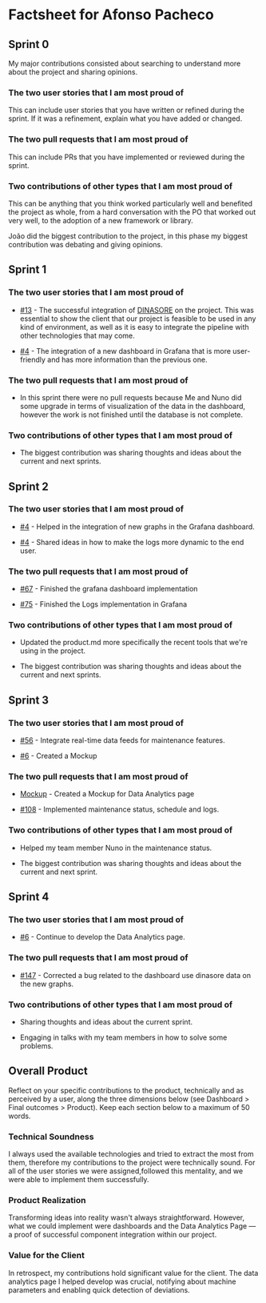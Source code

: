 # Factsheet for Afonso Pacheco

## Sprint 0

My major contributions consisted about searching to understand more about the project and sharing opinions.


### The two user stories that I am most proud of

This can include user stories that you have written or refined during the sprint. If it was a refinement, explain what you have added or changed.

### The two pull requests that I am most proud of

This can include PRs that you have implemented or reviewed during the sprint.

### Two contributions of other types that I am most proud of

This can be anything that you think worked particularly well and benefited the project as whole, from a hard conversation with the PO that worked out very well, to the adoption of a new framework or library. 

João did the biggest contribution to the project, in this phase my biggest contribution was debating and giving opinions.

## Sprint 1

### The two user stories that I am most proud of

- [#13](https://github.com/FEUP-MEIC-DS-2023-1MEIC06/DS-Project/issues/13) - The successful integration of [DINASORE](https://github.com/FEUP-MEIC-DS-2023-1MEIC06/DS-Project/issues/13) on the project. This was essential to show the client that our project is feasible to be used in any kind of environment, as well as it is easy to integrate the pipeline with other technologies that may come.

- [#4](https://github.com/FEUP-MEIC-DS-2023-1MEIC06/DS-Project/issues/4) - The integration of a new dashboard in Grafana that is more user-friendly and has more information than the previous one.


### The two pull requests that I am most proud of

- In this sprint there were no pull requests because Me and Nuno did some upgrade in terms of visualization of the data in the dashboard, however the work is not finished until the database is not complete.


### Two contributions of other types that I am most proud of

- The biggest contribution was sharing thoughts and ideas about the current and next sprints.

## Sprint 2

### The two user stories that I am most proud of

- [#4](https://github.com/FEUP-MEIC-DS-2023-1MEIC06/DS-Project/issues/4) - Helped in the integration of new graphs in the Grafana dashboard.

- [#4](https://github.com/FEUP-MEIC-DS-2023-1MEIC06/DS-Project/issues/4) - Shared ideas in how to make the logs more dynamic to the end user.

### The two pull requests that I am most proud of

- [#67](https://github.com/FEUP-MEIC-DS-2023-1MEIC06/DS-Project/pull/67) - Finished the grafana dashboard implementation

- [#75](https://github.com/FEUP-MEIC-DS-2023-1MEIC06/DS-Project/pull/75) - Finished the Logs implementation in Grafana

### Two contributions of other types that I am most proud of
- Updated the product.md more specifically the recent tools that we're using in the project.
  
- The biggest contribution was sharing thoughts and ideas about the current and next sprints.


## Sprint 3

### The two user stories that I am most proud of

- [#56](https://github.com/FEUP-MEIC-DS-2023-1MEIC06/DS-Project/issues/56) - Integrate real-time data feeds for maintenance features.

- [#6](https://github.com/FEUP-MEIC-DS-2023-1MEIC06/DS-Project/issues/6) - Created a Mockup

### The two pull requests that I am most proud of

- [Mockup](https://github.com/FEUP-MEIC-DS-2023-1MEIC06/DS-Project/blob/documentation/docs/images/mockup.png) - Created a Mockup for Data Analytics page

- [#108](https://github.com/FEUP-MEIC-DS-2023-1MEIC06/DS-Project/pull/108) - Implemented maintenance status, schedule and logs.

### Two contributions of other types that I am most proud of
- Helped my team member Nuno in the maintenance status.
  
- The biggest contribution was sharing thoughts and ideas about the current and next sprint. 


## Sprint 4

### The two user stories that I am most proud of

- [#6](https://github.com/FEUP-MEIC-DS-2023-1MEIC06/DS-Project/issues/6) - Continue to develop the Data Analytics page.

### The two pull requests that I am most proud of

- [#147](https://github.com/FEUP-MEIC-DS-2023-1MEIC06/DS-Project/pull/147) - Corrected a bug related to the dashboard use dinasore data on the new graphs.

### Two contributions of other types that I am most proud of
  
- Sharing thoughts and ideas about the current sprint.

- Engaging in talks with my team members in how to solve some problems.

## Overall Product

Reflect on your specific contributions to the product, technically and as perceived by a user, along the three dimensions below (see Dashboard > Final outcomes > Product). Keep each section below to a maximum of 50 words.


### Technical Soundness

I always used the available technologies and tried to extract the most from them, therefore my contributions to the project were technically sound. For all of the user stories we were assigned,followed this mentality, and we were able to implement them successfully.

### Product Realization

Transforming ideas into reality wasn't always straightforward. However, what we could implement were dashboards and the Data Analytics Page — a proof of successful component integration within our project.


### Value for the Client

In retrospect, my contributions hold significant value for the client. The data analytics page I helped develop was crucial, notifying about machine parameters and enabling quick detection of deviations. 
